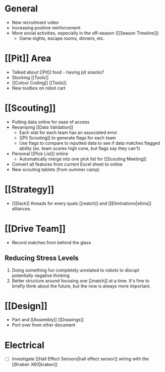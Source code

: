 
# General

- New recruitment video
- Increasing positive reinforcement
- More social activities, especially in the off-season ([[Season Timeline]])
	- Game nights, escape rooms, dinners, etc.

# [[Pit]] Area

- Talked about [[Pit]] food - having pit snacks?
- Stocking [[Tools]]
- [[Colour Coding]] [[Tools]]
- New toolbox on robot cart

# [[Scouting]]

- Putting data online for ease of access
- Revamping [[Data Validation]]
	- Each stat for each team has an associated error
	- [[Pit Scouting]] to generate flags for each team
	- Use flags to compare to inputted data to see if data matches flagged ability (ex. team scores high cone, but flags say they can't)
- Personal [[Pick List]] online
	- Automatically merge into one pick list for [[Scouting Meeting]]
- Convert all features from current Excel sheet to online
- New scouting tablets (from summer camp)

# [[Strategy]]

- [[Slack]] threads for every quals [[match]] and [[Eliminations|elims]] alliances.


# [[Drive Team]]

- Record matches from behind the glass
## Reducing Stress Levels

1. Doing something fun completely unrelated to robots to disrupt potentially negative thinking
2. Better structure around focusing one [[match]] at a time. It's fine to briefly think about the future, but the now is always more important.
# [[Design]]

- Part and [[Assembly]] [[Drawings]]
- Port over from other document

# Electrical

- [ ] Investigate [[Hall Effect Sensors|hall effect sensor]] wiring with the [[Kraken X60|kraken]]
